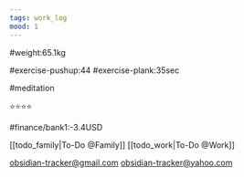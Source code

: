 ```yaml
---
tags: work_log
mood: 1
---
```


#weight:65.1kg

#exercise-pushup:44
#exercise-plank:35sec

#meditation

⭐⭐⭐⭐

#finance/bank1:-3.4USD

[[todo_family|To-Do @Family]]
[[todo_work|To-Do @Work]]

obsidian-tracker@gmail.com
obsidian-tracker@yahoo.com


